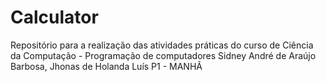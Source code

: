# Calculator
Repositório para a realização das atividades práticas do curso de Ciência da Computação - Programação de computadores
Sidney André de Araújo Barbosa, Jhonas de Holanda Luís
P1 - MANHÃ

